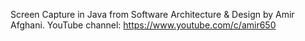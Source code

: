 Screen Capture in Java from Software Architecture & Design by Amir Afghani.
YouTube channel: https://www.youtube.com/c/amir650